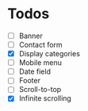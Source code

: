 # Todos

- [ ] Banner
- [ ] Contact form
- [x] Display categories
- [ ] Mobile menu
- [ ] Date field
- [ ] Footer
- [ ] Scroll-to-top
- [x] Infinite scrolling
